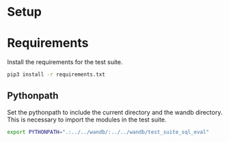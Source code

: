 # Setup

# Requirements
Install the requirements for the test suite.

```bash
pip3 install -r requirements.txt
```

## Pythonpath
Set the pythonpath to include the current directory and the wandb directory. This is necessary to import the modules in the test suite.

```bash
export PYTHONPATH=".:../../wandb/:../../wandb/test_suite_sql_eval"
```

